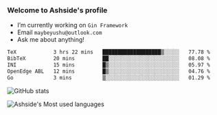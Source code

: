### Welcome to Ashside's profile

- I’m currently working on `Gin Framework`
- Email `maybeyushu@outlook.com`
- Ask me about anything!

<!--START_SECTION:waka-->

```txt
TeX            3 hrs 22 mins   ███████████████████▒░░░░░   77.78 %
BibTeX         20 mins         ██░░░░░░░░░░░░░░░░░░░░░░░   08.08 %
INI            15 mins         █▒░░░░░░░░░░░░░░░░░░░░░░░   05.97 %
OpenEdge ABL   12 mins         █▒░░░░░░░░░░░░░░░░░░░░░░░   04.76 %
Go             3 mins          ▒░░░░░░░░░░░░░░░░░░░░░░░░   01.29 %
```

<!--END_SECTION:waka-->

![GitHub stats](https://github-readme-stats.vercel.app/api?username=Ashside)

![Ashside's Most used languages](https://github-readme-stats.vercel.app/api/top-langs/?username=Ashside&layout=compact&hide_border=true&langs_count=10)


